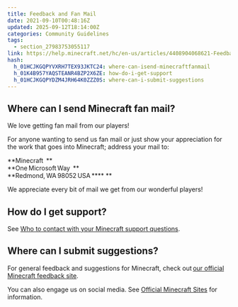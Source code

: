 ```yaml
---
title: Feedback and Fan Mail
date: 2021-09-10T00:48:16Z
updated: 2025-09-12T18:14:00Z
categories: Community Guidelines
tags:
  - section_27983753055117
link: https://help.minecraft.net/hc/en-us/articles/4408904068621-Feedback-and-Fan-Mail
hash:
  h_01HCJKGQPYVXRH7TEX93JKTC24: where-can-isend-minecraftfanmail
  h_01K4B957YAQSTEANR4BZP2X6ZE: how-do-i-get-support
  h_01HCJKGQPYDZM4JRH64K0ZZZ0S: where-can-i-submit-suggestions
---
```


## Where can I send Minecraft fan mail?  

We love getting fan mail from our players! 

For anyone wanting to send us fan mail or just show your appreciation for the work that goes into Minecraft; address your mail to:   

**Minecraft  **  
**One Microsoft Way  **  
**Redmond, WA 98052 USA **** **  

We appreciate every bit of mail we get from our wonderful players! 

## How do I get support?

See [Who to contact with your Minecraft support questions](../Performance-Troubleshooting/Who-to-Contact-with-Your-Minecraft-Support-Questions.md).

## Where can I submit suggestions? 

For general feedback and suggestions for Minecraft, check out [our official Minecraft feedback site](https://feedback.minecraft.net/hc/en-us).   

You can also engage us on social media. See [Official Minecraft Sites](./Official-Minecraft-Sites.md) for information.

